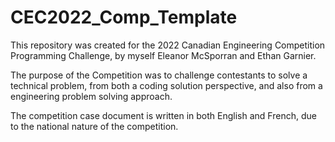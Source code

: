 # CEC2022_Comp_Template

This repository was created for the 2022 Canadian Engineering Competition Programming Challenge, by myself Eleanor McSporran and Ethan Garnier.

The purpose of the Competition was to challenge contestants to solve a technical problem, from both a coding solution perspective, and also from a engineering problem solving approach.

The competition case document is written in both English and French, due to the national nature of the competition.
